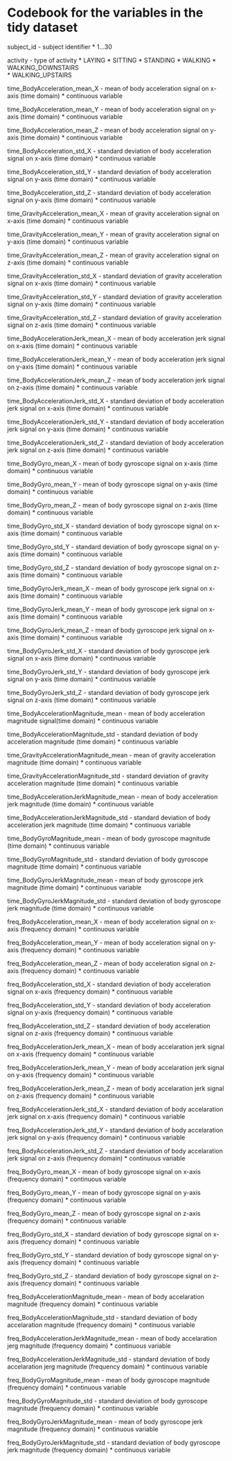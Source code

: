 # Codebook for the variables in the tidy dataset

subject_id	- subject identifier
	* 1...30

activity	- type of activity
	* LAYING
	* SITTING
	* STANDING
	* WALKING
	* WALKING_DOWNSTAIRS	
	* WALKING_UPSTAIRS

time_BodyAcceleration_mean_X	- mean of body acceleration signal on x-axis (time domain)
	* continuous variable

time_BodyAcceleration_mean_Y	- mean of body acceleration signal on y-axis (time domain)
	* continuous variable

time_BodyAcceleration_mean_Z	- mean of body acceleration signal on y-axis (time domain)
	* continuous variable

time_BodyAcceleration_std_X	- standard deviation of body acceleration signal on x-axis (time domain)
	* continuous variable

time_BodyAcceleration_std_Y	- standard deviation of body acceleration signal on y-axis (time domain)
	* continuous variable

time_BodyAcceleration_std_Z	- standard deviation of body acceleration signal on y-axis (time domain)
	* continuous variable

time_GravityAcceleration_mean_X	- mean of gravity acceleration signal on x-axis (time domain)
	* continuous variable

time_GravityAcceleration_mean_Y	- mean of gravity acceleration signal on y-axis (time domain)
	* continuous variable

time_GravityAcceleration_mean_Z	- mean of gravity acceleration signal on z-axis (time domain)
	* continuous variable

time_GravityAcceleration_std_X	- standard deviation of gravity acceleration signal on x-axis (time domain)
	* continuous variable

time_GravityAcceleration_std_Y	- standard deviation of gravity acceleration signal on y-axis (time domain)
	* continuous variable

time_GravityAcceleration_std_Z	- standard deviation of gravity acceleration signal on z-axis (time domain)
	* continuous variable

time_BodyAccelerationJerk_mean_X	- mean of body acceleration jerk signal on x-axis (time domain)
	* continuous variable

time_BodyAccelerationJerk_mean_Y	- mean of body acceleration jerk signal on y-axis (time domain)
	* continuous variable

time_BodyAccelerationJerk_mean_Z	- mean of body acceleration jerk signal on z-axis (time domain)
	* continuous variable

time_BodyAccelerationJerk_std_X	- standard deviation of body acceleration jerk signal on x-axis (time domain)
	* continuous variable

time_BodyAccelerationJerk_std_Y	- standard deviation of body acceleration jerk signal on y-axis (time domain)
	* continuous variable

time_BodyAccelerationJerk_std_Z	- standard deviation of body acceleration jerk signal on z-axis (time domain)
	* continuous variable

time_BodyGyro_mean_X - mean of body gyroscope signal on x-axis (time domain)
	* continuous variable

time_BodyGyro_mean_Y - mean of body gyroscope signal on y-axis (time domain)
	* continuous variable

time_BodyGyro_mean_Z - mean of body gyroscope signal on z-axis (time domain)
	* continuous variable

time_BodyGyro_std_X - standard deviation of body gyroscope signal on x-axis (time domain)
	* continuous variable

time_BodyGyro_std_Y - standard deviation of body gyroscope signal on y-axis (time domain)
	* continuous variable

time_BodyGyro_std_Z - standard deviation of body gyroscope signal on z-axis (time domain)
	* continuous variable

time_BodyGyroJerk_mean_X - mean of body gyroscope jerk signal on x-axis (time domain)
	* continuous variable

time_BodyGyroJerk_mean_Y - mean of body gyroscope jerk signal on x-axis (time domain)
	* continuous variable

time_BodyGyroJerk_mean_Z - mean of body gyroscope jerk signal on x-axis (time domain)
	* continuous variable

time_BodyGyroJerk_std_X - standard deviation of body gyroscope jerk signal on x-axis (time domain)
	* continuous variable

time_BodyGyroJerk_std_Y - standard deviation of body gyroscope jerk signal on y-axis (time domain)
	* continuous variable

time_BodyGyroJerk_std_Z - standard deviation of body gyroscope jerk signal on z-axis (time domain)
	* continuous variable

time_BodyAccelerationMagnitude_mean - mean of body acceleration magnitude signal(time domain)
	* continuous variable

time_BodyAccelerationMagnitude_std - standard deviation of body acceleration magnitude (time domain)
	* continuous variable

time_GravityAccelerationMagnitude_mean - mean of gravity acceleration magnitude (time domain)
	* continuous variable

time_GravityAccelerationMagnitude_std - standard deviation of gravity acceleration magnitude (time domain)
	* continuous variable

time_BodyAccelerationJerkMagnitude_mean - mean of body acceleration jerk magnitude (time domain)
	* continuous variable

time_BodyAccelerationJerkMagnitude_std - standard deviation of body acceleration jerk magnitude (time domain)
	* continuous variable

time_BodyGyroMagnitude_mean - mean of body gyroscope magnitude (time domain)
	* continuous variable

time_BodyGyroMagnitude_std - standard deviation of body gyroscope magnitude (time domain)
	* continuous variable

time_BodyGyroJerkMagnitude_mean - mean of body gyroscope jerk magnitude (time domain)
	* continuous variable

time_BodyGyroJerkMagnitude_std - standard deviation of body gyroscope jerk magnitude (time domain)
	* continuous variable

freq_BodyAcceleration_mean_X - mean of body acceleration signal on x-axis (frequency domain)
	* continuous variable

freq_BodyAcceleration_mean_Y - mean of body acceleration signal on y-axis (frequency domain)
	* continuous variable

freq_BodyAcceleration_mean_Z - mean of body acceleration signal on z-axis (frequency domain)
	* continuous variable

freq_BodyAcceleration_std_X - standard deviation of body acceleration signal on x-axis (frequency domain)
	* continuous variable

freq_BodyAcceleration_std_Y - standard deviation of body acceleration signal on y-axis (frequency domain)
	* continuous variable

freq_BodyAcceleration_std_Z - standard deviation of body acceleration signal on z-axis (frequency domain)
	* continuous variable

freq_BodyAccelerationJerk_mean_X - mean of body accelaration jerk signal on x-axis (frequency domain)
	* continuous variable

freq_BodyAccelerationJerk_mean_Y - mean of body accelaration jerk signal on y-axis (frequency domain)
	* continuous variable

freq_BodyAccelerationJerk_mean_Z - mean of body accelaration jerk signal on z-axis (frequency domain)
	* continuous variable

freq_BodyAccelerationJerk_std_X - standard deviation of body accelaration jerk signal on x-axis (frequency domain)
	* continuous variable

freq_BodyAccelerationJerk_std_Y - standard deviation of body accelaration jerk signal on y-axis (frequency domain)
	* continuous variable

freq_BodyAccelerationJerk_std_Z - standard deviation of body accelaration jerk signal on z-axis (frequency domain)
	* continuous variable

freq_BodyGyro_mean_X - mean of body gyroscope signal on x-axis (frequency domain)
	* continuous variable

freq_BodyGyro_mean_Y - mean of body gyroscope signal on y-axis (frequency domain)
	* continuous variable

freq_BodyGyro_mean_Z - mean of body gyroscope signal on z-axis (frequency domain)
	* continuous variable

freq_BodyGyro_std_X - standard deviation of body gyroscope signal on x-axis (frequency domain)
	* continuous variable

freq_BodyGyro_std_Y - standard deviation of body gyroscope signal on y-axis (frequency domain)
	* continuous variable

freq_BodyGyro_std_Z - standard deviation of body gyroscope signal on z-axis (frequency domain)
	* continuous variable

freq_BodyAccelerationMagnitude_mean - mean of body accelaration magnitude (frequency domain)
	* continuous variable

freq_BodyAccelerationMagnitude_std - standard deviation of body accelaration magnitude (frequency domain)
	* continuous variable

freq_BodyAccelerationJerkMagnitude_mean - mean of body accelaration jerg magnitude (frequency domain)
	* continuous variable

freq_BodyAccelerationJerkMagnitude_std - standard deviation of body accelaration jerg magnitude (frequency domain)
	* continuous variable

freq_BodyGyroMagnitude_mean - mean of body gyroscope magnitude (frequency domain)
	* continuous variable

freq_BodyGyroMagnitude_std - standard deviation of body gyroscope magnitude (frequency domain)
	* continuous variable

freq_BodyGyroJerkMagnitude_mean - mean of body gyroscope jerk magnitude (frequency domain)
	* continuous variable

freq_BodyGyroJerkMagnitude_std - standard deviation of body gyroscope jerk magnitude (frequency domain)
	* continuous variable
